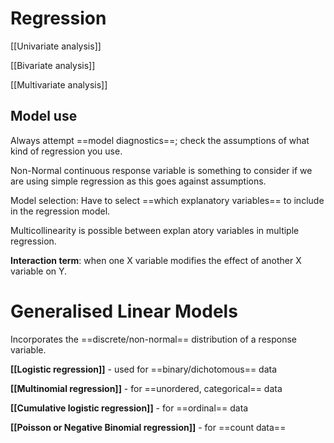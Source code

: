 # Regression

[[Univariate analysis]]

[[Bivariate analysis]]

[[Multivariate analysis]]


## Model use

Always attempt ==model diagnostics==; check the assumptions of what kind of regression you use.

Non-Normal continuous response variable is something to consider if we are using simple regression as this goes against assumptions.

Model selection: Have to select ==which explanatory variables== to include in the regression model.

Multicollinearity is possible between explan atory variables in multiple regression.

**Interaction term**: when one X variable modifies the effect of another X variable on Y.

# Generalised Linear Models

Incorporates the ==discrete/non-normal== distribution of a response variable.

**[[Logistic regression]]** - used for ==binary/dichotomous== data

**[[Multinomial regression]]** - for ==unordered, categorical== data

**[[Cumulative logistic regression]]** - for ==ordinal== data

**[[Poisson or Negative Binomial regression]]** - for ==count data==

